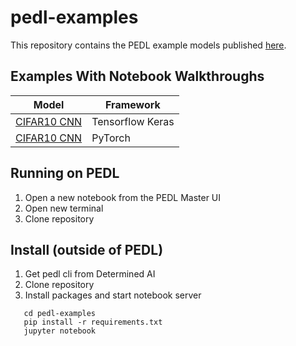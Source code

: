 # pedl-examples

This repository contains the PEDL example models published [here](https://docs.determined.ai/latest/how-to/examples.html).

 ## Examples With Notebook Walkthroughs
 | Model                                                              | Framework        |
|--------------------------------------------------------------------|------------------|
| [CIFAR10 CNN](cifar10_cnn_tf_keras/CIFAR10-Tensorflow-Keras.ipynb) | Tensorflow Keras |
| [CIFAR10 CNN](cifar10_cnn_pytorch/CIFAR10-PyTorch.ipynb)           | PyTorch          |

## Running on PEDL
1. Open a new notebook from the PEDL Master UI
2. Open new terminal 
3. Clone repository 

## Install (outside of PEDL)
1. Get pedl cli from Determined AI
2. Clone repository
3. Install packages and start notebook server
```commandline
   cd pedl-examples
   pip install -r requirements.txt
   jupyter notebook
```
 